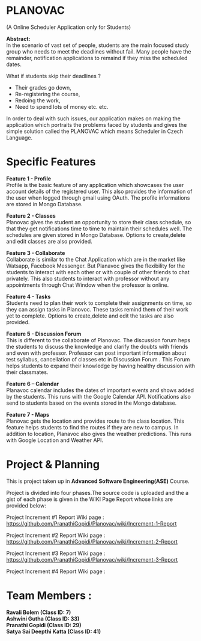 # PLANOVAC  
(A Online Scheduler Application only for Students)   
  
  
**Abstract:**  
In the scenario of vast set of people, students are the main focused study group who needs to meet the deadlines without fail. Many people have the remainder, notification applications to remaind if they miss the scheduled dates. 
  
What if students skip their deadlines ?
 - Their grades go down, 
 - Re-registering the course,
 - Redoing the work,
 - Need to spend lots of money etc. etc.      
   
In order to deal with such issues, our application makes on making the application which portraits the problems faced by students and gives the simple solution called the PLANOVAC which means Scheduler in Czech Language.   
  
# Specific Features  
**Feature 1 - Profile**  
Profile is the basic feature of any application which showcases the user account details of the registered user. This also provides the information of the user when logged through gmail using OAuth. The profile informations are stored in Mongo Database.  
  
**Feature 2 - Classes**  
Planovac gives the student an opportunity to store their class schedule, so that they get notifications time to time to maintain their schedules well. The schedules are given stored in Mongo Database. Options to create,delete and edit classes are also provided.
   
**Feature 3 - Collaborate**   
Collaborate is similar to the Chat Application which are in the market like Watsapp, Facebook Messenger. But Planavoc gives the flexibility for the students to interact with each other or with couple of other friends to chat privately. This also students to interact with professor without any appointments through Chat Window when the professor is online.    
   
**Feature 4 - Tasks**    
Students need to plan their work to complete their assignments on time, so they can assign tasks in Planovoc. These tasks remind them of their work yet to complete. Options to create,delete and edit the tasks are also provided.   
   
**Feature 5 - Discussion Forum**    
This is different to the collaborate of Planovac. The discussion forum heps the students to discuss the knowledge and clarify the doubts with friends and even with professor. Professor can post important information about test syllabus, cancellation of classes etc in Discussion Forum . This Forum helps students to expand their knowledge by having healthy discussion with their classmates.   
   
**Feature 6 – Calendar**    
Planavoc calendar includes the dates of important events and shows added by the students. This runs with the Google Calendar API. Notifications also send to students based on the events stored in the Mongo database.   
   
**Feature 7 - Maps**  
Planovac gets the location and provides route to the class location. This feature helps students to find the routes if they are new to campus. In addition to location, Planavoc also gives the weather predictions. This runs with Google Location and Weather API.
  
# Project & Planning  
This is project taken up in **Advanced Software Engineering(ASE)** Course.   
   
Project is divided into four phases.The source code is uploaded and the a gist of each phase is given in the WIKI Page Report whose links are provided below:  

Project Increment #1 Report Wiki page : https://github.com/PranathiGopidi/Planovac/wiki/Increment-1-Report

Project Increment #2 Report Wiki page : https://github.com/PranathiGopidi/Planovac/wiki/Increment-2-Report   

Project Increment #3 Report Wiki page : https://github.com/PranathiGopidi/Planovac/wiki/Increment-3-Report

Project Increment #4 Report Wiki page : 

# Team Members :  
**Ravali Bolem (Class ID: 7)**   
**Ashwini Gutha (Class ID: 33)**  
**Pranathi Gopidi (Class ID: 29)**  
**Satya Sai Deepthi Katta (Class ID: 41)**   


